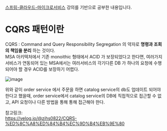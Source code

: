 [스프링-클라우드-마이크로서비스](https://www.inflearn.com/course/%EC%8A%A4%ED%94%84%EB%A7%81-%ED%81%B4%EB%9D%BC%EC%9A%B0%EB%93%9C-%EB%A7%88%EC%9D%B4%ED%81%AC%EB%A1%9C%EC%84%9C%EB%B9%84%EC%8A%A4) 강의를 기반으로 공부한 내용입니다. 

   
# CQRS 패턴이란

CQRS : Command and Query Responsibility Segregation 의 약자로 **명령과 조회의 책임을 분리** 하는 것이다.    
MSA 아키텍처에서 기존 monoithic 형태에서 ACID 가 보장되었다고 한다면, 여러가지 서비스가 연동되어 있는 MSA에서는 여러서비스의 각기다른 DB 가 하나의 요청에 수행되어야 할 경우 ACID를 보장하기 어렵다. 

![image](https://user-images.githubusercontent.com/45115557/204090080-a20200ff-d034-4a15-820b-703336a97efa.png)

위와 같이 order service 에서 주문을 하면 catalog service의 db도 업데이트 되어야 한다고 했을때, order service에서 catalog service의 DB에 직접적으로 접근할 수 없고, 
API 요청이나 다른 방법을 통해 통해 접근해야 한다. 










참고링크:    
https://velog.io/@zihs0822/CQRS-%ED%8C%A8%ED%84%B4%EC%9D%B4%EB%9E%80   
